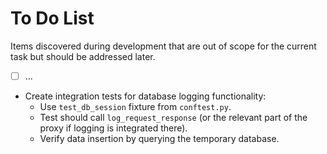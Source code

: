 # To Do List

Items discovered during development that are out of scope for the current task but should be addressed later.

- [ ] ...

- Create integration tests for database logging functionality:
  - Use `test_db_session` fixture from `conftest.py`.
  - Test should call `log_request_response` (or the relevant part of the proxy if logging is integrated there).
  - Verify data insertion by querying the temporary database.